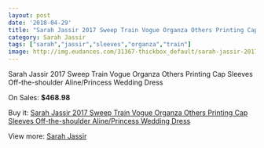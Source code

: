 ```yaml
---
layout: post
date: '2018-04-29'
title: "Sarah Jassir 2017 Sweep Train Vogue Organza Others Printing Cap Sleeves Off-the-shoulder Aline/Princess Wedding Dress"
category: Sarah Jassir
tags: ["sarah","jassir","sleeves","organza","train"]
image: http://img.eudances.com/31367-thickbox_default/sarah-jassir-2017-sweep-train-vogue-organza-others-printing-cap-sleeves-off-the-shoulder-aline-princess-wedding-dress.jpg
---
```

Sarah Jassir 2017 Sweep Train Vogue Organza Others Printing Cap Sleeves Off-the-shoulder Aline/Princess Wedding Dress

On Sales: **$468.98**
<a href="https://www.eudances.com/en/sarah-jassir/9845-sarah-jassir-2017-sweep-train-vogue-organza-others-printing-cap-sleeves-off-the-shoulder-aline-princess-wedding-dress.html"><amp-img layout="responsive" width="600" height="600" src="//img.eudances.com/31367-thickbox_default/sarah-jassir-2017-sweep-train-vogue-organza-others-printing-cap-sleeves-off-the-shoulder-aline-princess-wedding-dress.jpg" alt="Sarah Jassir 2017 Sweep Train Vogue Organza Others Printing Cap Sleeves Off-the-shoulder Aline/Princess Wedding Dress 0" /></a>
<a href="https://www.eudances.com/en/sarah-jassir/9845-sarah-jassir-2017-sweep-train-vogue-organza-others-printing-cap-sleeves-off-the-shoulder-aline-princess-wedding-dress.html"><amp-img layout="responsive" width="600" height="600" src="//img.eudances.com/31368-thickbox_default/sarah-jassir-2017-sweep-train-vogue-organza-others-printing-cap-sleeves-off-the-shoulder-aline-princess-wedding-dress.jpg" alt="Sarah Jassir 2017 Sweep Train Vogue Organza Others Printing Cap Sleeves Off-the-shoulder Aline/Princess Wedding Dress 1" /></a>

Buy it: [Sarah Jassir 2017 Sweep Train Vogue Organza Others Printing Cap Sleeves Off-the-shoulder Aline/Princess Wedding Dress](https://www.eudances.com/en/sarah-jassir/9845-sarah-jassir-2017-sweep-train-vogue-organza-others-printing-cap-sleeves-off-the-shoulder-aline-princess-wedding-dress.html "Sarah Jassir 2017 Sweep Train Vogue Organza Others Printing Cap Sleeves Off-the-shoulder Aline/Princess Wedding Dress")

View more: [Sarah Jassir](https://www.eudances.com/en/152-sarah-jassir "Sarah Jassir")